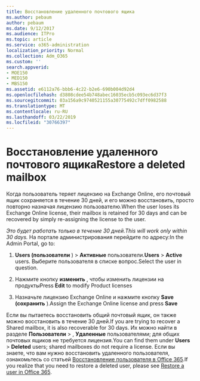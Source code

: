 ```yaml
---
title: Восстановление удаленного почтового ящика
ms.author: pebaum
author: pebaum
ms.date: 9/12/2017
ms.audience: ITPro
ms.topic: article
ms.service: o365-administration
localization_priority: Normal
ms.collection: Adm_O365
ms.custom: ''
search.appverid:
- MOE150
- MED150
- MBS150
ms.assetid: e6112a76-bbb6-4c22-b2e6-690b004d92d4
ms.openlocfilehash: d3808cdee54b748abec16035ecb5c093ec6d37f3
ms.sourcegitcommit: 03a156a9c9740521155a30775492c7dff0982588
ms.translationtype: MT
ms.contentlocale: ru-RU
ms.lasthandoff: 03/22/2019
ms.locfileid: "30766397"
---
```

# <a name="restore-a-deleted-mailbox"></a><span data-ttu-id="085d9-102">Восстановление удаленного почтового ящика</span><span class="sxs-lookup"><span data-stu-id="085d9-102">Restore a deleted mailbox</span></span>

<span data-ttu-id="085d9-103">Когда пользователь теряет лицензию на Exchange Online, его почтовый ящик сохраняется в течение 30 дней, и его можно восстановить, просто повторно назначая лицензию пользователю.</span><span class="sxs-lookup"><span data-stu-id="085d9-103">When the user loses its Exchange Online license, their mailbox is retained for 30 days and can be recovered by simply re-assigning the license to the user.</span></span>
  
 <span data-ttu-id="085d9-104">*Это будет работать только в течение 30 дней.*</span><span class="sxs-lookup"><span data-stu-id="085d9-104">*This will work only within 30 days.*</span></span>  <span data-ttu-id="085d9-105">На портале администрирования перейдите по адресу:</span><span class="sxs-lookup"><span data-stu-id="085d9-105">In the Admin Portal, go to:</span></span> 
  
1. <span data-ttu-id="085d9-106">**Users (пользователи** ) \> **Активные** пользователи.</span><span class="sxs-lookup"><span data-stu-id="085d9-106">**Users** \> **Active** users.</span></span> <span data-ttu-id="085d9-107">Выберите пользователя в списке вопрос.</span><span class="sxs-lookup"><span data-stu-id="085d9-107">Select the user in question.</span></span> 
    
2. <span data-ttu-id="085d9-108">Нажмите кнопку **изменить** , чтобы изменить лицензии на продукты</span><span class="sxs-lookup"><span data-stu-id="085d9-108">Press **Edit** to modify Product licenses</span></span> 
    
3. <span data-ttu-id="085d9-109">Назначьте лицензию Exchange Online и нажмите кнопку **Save (сохранить** ).</span><span class="sxs-lookup"><span data-stu-id="085d9-109">Assign the Exchange Online license and press **Save**</span></span>
    
<span data-ttu-id="085d9-110">Если вы пытаетесь восстановить общий почтовый ящик, он также можно восстановить в течение 30 дней.</span><span class="sxs-lookup"><span data-stu-id="085d9-110">If you are trying to recover a Shared mailbox, it is also recoverable for 30 days.</span></span> <span data-ttu-id="085d9-111">Их можно найти в разделе **Пользователи** \> , **Удаленные** пользователями; для общих почтовых ящиков не требуется лицензия.</span><span class="sxs-lookup"><span data-stu-id="085d9-111">You can find them under **Users** \> **Deleted** users; shared mailboxes do not require a license.</span></span> <span data-ttu-id="085d9-112">Если вы знаете, что вам нужно восстановить удаленного пользователя, ознакомьтесь со статьей [Восстановление пользователя в Office 365](https://docs.microsoft.com/en-us/office365/admin/add-users/restore-user).</span><span class="sxs-lookup"><span data-stu-id="085d9-112">If you realize that you need to restore a deleted user, please see [Restore a user in Office 365](https://docs.microsoft.com/en-us/office365/admin/add-users/restore-user).</span></span>
  

